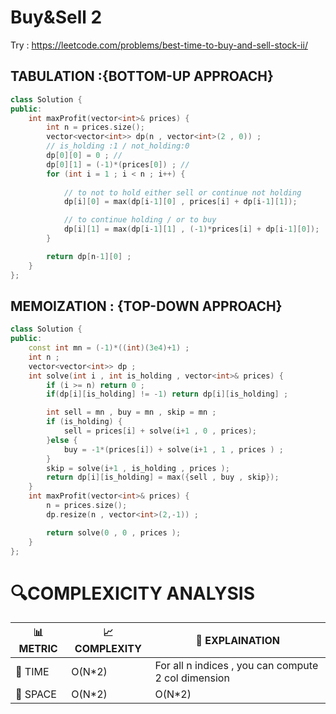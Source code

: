 # Buy&Sell 2
Try : https://leetcode.com/problems/best-time-to-buy-and-sell-stock-ii/

## TABULATION :{BOTTOM-UP APPROACH}
```cpp
class Solution {
public:
    int maxProfit(vector<int>& prices) {
        int n = prices.size();
        vector<vector<int>> dp(n , vector<int>(2 , 0)) ;
        // is_holding :1 / not_holding:0
        dp[0][0] = 0 ; // 
        dp[0][1] = (-1)*(prices[0]) ; // 
        for (int i = 1 ; i < n ; i++) {
      
            // to not to hold either sell or continue not holding
            dp[i][0] = max(dp[i-1][0] , prices[i] + dp[i-1][1]);

            // to continue holding / or to buy
            dp[i][1] = max(dp[i-1][1] , (-1)*prices[i] + dp[i-1][0]);
        }

        return dp[n-1][0] ;
    }
};
```

## MEMOIZATION : {TOP-DOWN APPROACH}
```cpp
class Solution {
public:
    const int mn = (-1)*((int)(3e4)+1) ;
    int n ;
    vector<vector<int>> dp ;
    int solve(int i , int is_holding , vector<int>& prices) {
        if (i >= n) return 0 ;
        if(dp[i][is_holding] != -1) return dp[i][is_holding] ;

        int sell = mn , buy = mn , skip = mn ;
        if (is_holding) {
            sell = prices[i] + solve(i+1 , 0 , prices);
        }else {
            buy = -1*(prices[i]) + solve(i+1 , 1 , prices ) ;
        }
        skip = solve(i+1 , is_holding , prices );
        return dp[i][is_holding] = max({sell , buy , skip});
    }
    int maxProfit(vector<int>& prices) {
        n = prices.size();
        dp.resize(n , vector<int>(2,-1)) ;

        return solve(0 , 0 , prices );
    }
};
```


# 🔍COMPLEXICITY ANALYSIS

| 📊 METRIC | 📈 COMPLEXITY	  |  🧩 EXPLAINATION |
|-----------|-------------|------------|
| 🧭 TIME  |    O(N*2)     |  For all n indices , you can compute 2 col dimension |
| 🧠 SPACE |   O(N*2)    |  O(N*2)       |
